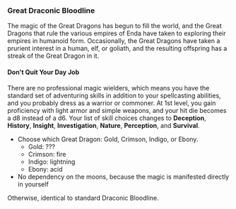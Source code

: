 <style>
  .phb{ background : white;}
  .phb img{ display : none;}
  .phb hr+blockquote{background : white;}
</style>


### Great Draconic Bloodline

<!--
Homebrewery links
- Share: http://homebrewery.naturalcrit.com/share/H10iykyxQ
- Edit: http://homebrewery.naturalcrit.com/edit/Syx0sy1JeX
-->

The magic of the Great Dragons has begun to fill the world, and the Great Dragons that rule the various empires of Enda have taken to exploring their empires in humanoid form.  Occasionally, the Great Dragons have taken a prurient interest in a human, elf, or goliath, and the resulting offspring has a streak of the Great Dragon in it.

#### Don't Quit Your Day Job

There are no professional magic wielders, which means you have the standard set of adventuring skills in addition to your spellcasting abilities, and you probably dress as a warrior or commoner.  At 1st level, you gain proficiency with light armor and simple weapons, and your hit die becomes a d8 instead of a d6.  Your list of skill choices changes to **Deception**, **History**, **Insight**, **Investigation**, **Nature**, **Perception**, and **Survival**.

- Choose which Great Dragon: Gold, Crimson, Indigo, or Ebony.
  - Gold: ???
  - Crimson: fire
  - Indigo: lightning
  - Ebony: acid
- No dependency on the moons, because the magic is manifested directly in yourself

Otherwise, identical to standard Draconic Bloodline.

